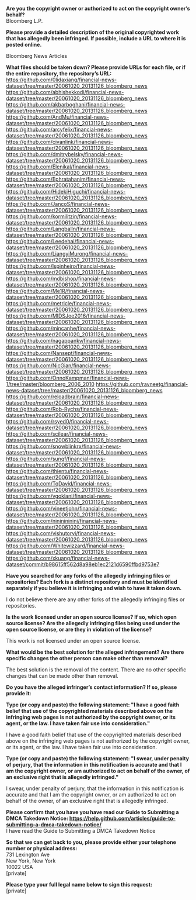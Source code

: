 **Are you the copyright owner or authorized to act on the copyright owner’s behalf?**  
Bloomberg L.P.

**Please provide a detailed description of the original copyrighted work that has allegedly been infringed. If possible, include a URL to where it is posted online.**  

Bloomberg News Articles  

**What files should be taken down? Please provide URLs for each file, or if the entire repository, the repository’s URL:**  
https://github.com/0lidaxiang/financial-news-dataset/tree/master/20061020_20131126_bloomberg_news
https://github.com/abhishekkodi/financial-news-dataset/tree/master/20061020_20131126_bloomberg_news
https://github.com/akbarboghani/financial-news-dataset/tree/master/20061020_20131126_bloomberg_news
https://github.com/AndMu/financial-news-dataset/tree/master/20061020_20131126_bloomberg_news
https://github.com/arcyfelix/financial-news-dataset/tree/master/20061020_20131126_bloomberg_news
https://github.com/civanlink/financial-news-dataset/tree/master/20061020_20131126_bloomberg_news
https://github.com/dmitrybelsky/financial-news-dataset/tree/master/20061020_20131126_bloomberg_news
https://github.com/Elenikal/financial-news-dataset/tree/master/20061020_20131126_bloomberg_news
https://github.com/Ephratahanim/financial-news-dataset/tree/master/20061020_20131126_bloomberg_news
https://github.com/HidekiHiguchi/financial-news-dataset/tree/master/20061020_20131126_bloomberg_news
https://github.com/JancoS/financial-news-dataset/tree/master/20061020_20131126_bloomberg_news
https://github.com/kormilitzin/financial-news-dataset/tree/master/20061020_20131126_bloomberg_news
https://github.com/Langballn/financial-news-dataset/tree/master/20061020_20131126_bloomberg_news
https://github.com/Leedehai/financial-news-dataset/tree/master/20061020_20131126_bloomberg_news
https://github.com/LiangyiMurong/financial-news-dataset/tree/master/20061020_20131126_bloomberg_news
https://github.com/lspinheiro/financial-news-dataset/tree/master/20061020_20131126_bloomberg_news
https://github.com/mdbishop/financial-news-dataset/tree/master/20061020_20131126_bloomberg_news
https://github.com/Me1R/financial-news-dataset/tree/master/20061020_20131126_bloomberg_news
https://github.com/metricle/financial-news-dataset/tree/master/20061020_20131126_bloomberg_news
https://github.com/MIDSJoe2016/financial-news-dataset/tree/master/20061020_20131126_bloomberg_news
https://github.com/mincanhe/financial-news-dataset/tree/master/20061020_20131126_bloomberg_news
https://github.com/nagappankv/financial-news-dataset/tree/master/20061020_20131126_bloomberg_news
https://github.com/Nansept/financial-news-dataset/tree/master/20061020_20131126_bloomberg_news
https://github.com/NicGian/financial-news-dataset/tree/master/20061020_20131126_bloomberg_news
https://github.com/OnnoKampman/financial-news-1/tree/master/bloomberg_2006_2010
https://github.com/ravneetg/financial-news-dataset/tree/master/20061020_20131126_bloomberg_news
https://github.com/reloadbrain/financial-news-dataset/tree/master/20061020_20131126_bloomberg_news
https://github.com/Rob-Rychs/financial-news-dataset/tree/master/20061020_20131126_bloomberg_news
https://github.com/rsyed0/financial-news-dataset/tree/master/20061020_20131126_bloomberg_news
https://github.com/scilear/financial-news-dataset/tree/master/20061020_20131126_bloomberg_news
https://github.com/snowblinkrx/financial-news-dataset/tree/master/20061020_20131126_bloomberg_news
https://github.com/sunqf/financial-news-dataset/tree/master/20061020_20131126_bloomberg_news
https://github.com/thientu/financial-news-dataset/tree/master/20061020_20131126_bloomberg_news
https://github.com/TqDavid/financial-news-dataset/tree/master/20061020_20131126_bloomberg_news
https://github.com/vgoklani/financial-news-dataset/tree/master/20061020_20131126_bloomberg_news
https://github.com/vineetjohn/financial-news-dataset/tree/master/20061020_20131126_bloomberg_news
https://github.com/nininininini/financial-news-dataset/tree/master/20061020_20131126_bloomberg_news
https://github.com/vishutorvi/financial-news-dataset/tree/master/20061020_20131126_bloomberg_news
https://github.com/Whitewizzard/financial-news-dataset/tree/master/20061020_20131126_bloomberg_news
https://github.com/xkuang/financial-news-dataset/commit/b98615ff562d8a98eb1ec2121d6590ffbd9753e7

**Have you searched for any forks of the allegedly infringing files or repositories? Each fork is a distinct repository and must be identified separately if you believe it is infringing and wish to have it taken down.**  

I do not believe there are any other forks of the allegedly infringing files or repositories.

**Is the work licensed under an open source license? If so, which open source license? Are the allegedly infringing files being used under the open source license, or are they in violation of the license?**  

This work is not licensed under an open source license.

**What would be the best solution for the alleged infringement? Are there specific changes the other person can make other than removal?**  

The best solution is the removal of the content. There are no other specific changes that can be made other than removal.

**Do you have the alleged infringer’s contact information? If so, please provide it:**  

**Type (or copy and paste) the following statement: "I have a good faith belief that use of the copyrighted materials described above on the infringing web pages is not authorized by the copyright owner, or its agent, or the law. I have taken fair use into consideration."**  

I have a good faith belief that use of the copyrighted materials described above on the infringing web pages is not authorized by the copyright owner, or its agent, or the law. I have taken fair use into consideration.

**Type (or copy and paste) the following statement: "I swear, under penalty of perjury, that the information in this notification is accurate and that I am the copyright owner, or am authorized to act on behalf of the owner, of an exclusive right that is allegedly infringed."**  

I swear, under penalty of perjury, that the information in this notification is accurate and that I am the copyright owner, or am authorized to act on behalf of the owner, of an exclusive right that is allegedly infringed.

**Please confirm that you have you have read our Guide to Submitting a DMCA Takedown Notice: https://help.github.com/articles/guide-to-submitting-a-dmca-takedown-notice/**  
I have read the Guide to Submitting a DMCA Takedown Notice

**So that we can get back to you, please provide either your telephone number or physical address:**  
731 Lexington Ave  
New York, New York  
10022 USA  
[private]  

**Please type your full legal name below to sign this request:**  
[private]

